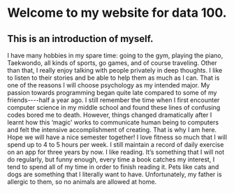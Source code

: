 # Welcome to my website for data 100.
## This is an introduction of myself.
I have many hobbies in my spare time: going to the gym, playing the piano, Taekwondo, all kinds of sports, go games, and of course traveling. 
Other than that, I really enjoy talking with people privately in deep thoughts.
I like to listen to their stories and be able to help them as much as I can. 
That is one of the reasons I will choose psychology as my intended major.
My passion towards programming began quite late compared to some of my friends----half a year ago. 
I still remember the time when I first encounter computer science in my middle school and found these lines of confusing codes bored me to death.
However, things changed dramatically after I learnt how this ‘magic’ works to communicate human being to computers and felt the intensive accomplishment of creating.
That is why I am here. Hope we will have a nice semester together!
I love fitness so much that I will spend up to 4 to 5 hours per week. I still maintain a record of daily exercise on an app for three years by now.
I like reading. It’s something that I will not do regularly, but funny enough, every time a book catches my interest, I tend to spend all of my time in order to finish reading it.
Pets like cats and dogs are something that I literally want to have. Unfortunately, my father is allergic to them, so no animals are allowed at home.
